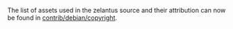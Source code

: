 The list of assets used in the zelantus source and their attribution can now be found in [contrib/debian/copyright](../contrib/debian/copyright).
